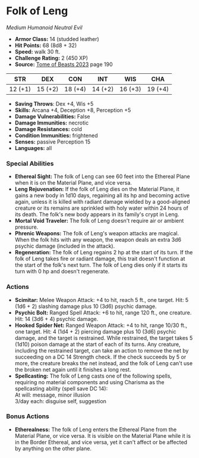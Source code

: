 # Folk of Leng

*Medium* *Humanoid* *Neutral Evil*

- **Armor Class:** 14 (studded leather)
- **Hit Points:** 68 (8d8 + 32)
- **Speed:** walk 30 ft.
- **Challenge Rating:** 2 (450 XP)
- **Source:** [Tome of Beasts 2023](https://koboldpress.com/kpstore/product/tome-of-beasts-1-2023-edition/) page 190

| STR | DEX | CON | INT | WIS | CHA |
| --- | --- | --- | --- | --- | --- |
| 12 (+1) | 15 (+2) | 18 (+4) | 14 (+2) | 16 (+3) | 19 (+4) |

- **Saving Throws**: Dex +4, Wis +5
- **Skills:** Arcana +4, Deception +8, Perception +5
- **Damage Vulnerabilities:** False
- **Damage Immunities:** necrotic
- **Damage Resistances:** cold
- **Condition Immunities:** frightened
- **Senses:** passive Perception 15
- **Languages:** all

### Special Abilities

- **Ethereal Sight:** The folk of Leng can see 60 feet into the Ethereal Plane when it is on the Material Plane, and vice versa.
- **Leng Rejuvenation:** If the folk of Leng dies on the Material Plane, it gains a new body in 1d10 days, regaining all its hp and becoming active again, unless it is killed with radiant damage wielded by a good-aligned creature or its remains are sprinkled with holy water within 24 hours of its death. The folk's new body appears in its family's crypt in Leng.
- **Mortal Void Traveler:** The folk of Leng doesn't require air or ambient pressure.
- **Phrenic Weapons:** The folk of Leng's weapon attacks are magical. When the folk hits with any weapon, the weapon deals an extra 3d6 psychic damage (included in the attack).
- **Regeneration:** The folk of Leng regains 2 hp at the start of its turn. If the folk of Leng takes fire or radiant damage, this trait doesn't function at the start of the folk's next turn. The folk of Leng dies only if it starts its turn with 0 hp and doesn't regenerate.

### Actions

- **Scimitar:** Melee Weapon Attack: +4 to hit, reach 5 ft., one target. Hit: 5 (1d6 + 2) slashing damage plus 10 (3d6) psychic damage.
- **Psychic Bolt:** Ranged Spell Attack: +6 to hit, range 120 ft., one creature. Hit: 14 (3d6 + 4) psychic damage.
- **Hooked Spider Net:** Ranged Weapon Attack: +4 to hit, range 10/30 ft., one target. Hit: 4 (1d4 + 2) piercing damage plus 10 (3d6) psychic damage, and the target is restrained. While restrained, the target takes 5 (1d10) poison damage at the start of each of its turns. Any creature, including the restrained target, can take an action to remove the net by succeeding on a DC 14 Strength check. If the check succeeds by 5 or more, the creature breaks the net instead, and the folk of Leng can't use the broken net again until it finishes a long rest.
- **Spellcasting:** The folk of Leng casts one of the following spells, requiring no material components and using Charisma as the spellcasting ability (spell save DC 14):<br>At will: message, minor illusion<br>3/day each: disguise self, suggestion

### Bonus Actions

- **Etherealness:** The folk of Leng enters the Ethereal Plane from the Material Plane, or vice versa. It is visible on the Material Plane while it is in the Border Ethereal, and vice versa, yet it can't affect or be affected by anything on the other plane.
